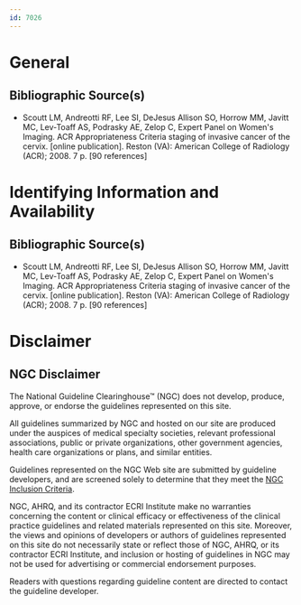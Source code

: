 ```yaml
---
id: 7026
---
```


# General

## Bibliographic Source(s)

- Scoutt LM, Andreotti RF, Lee SI, DeJesus Allison SO, Horrow MM, Javitt MC, Lev-Toaff AS, Podrasky AE, Zelop C, Expert Panel on Women's Imaging. ACR Appropriateness Criteria staging of invasive cancer of the cervix. [online publication]. Reston (VA): American College of Radiology (ACR); 2008. 7 p. [90 references]

# Identifying Information and Availability

## Bibliographic Source(s)

- Scoutt LM, Andreotti RF, Lee SI, DeJesus Allison SO, Horrow MM, Javitt MC, Lev-Toaff AS, Podrasky AE, Zelop C, Expert Panel on Women's Imaging. ACR Appropriateness Criteria staging of invasive cancer of the cervix. [online publication]. Reston (VA): American College of Radiology (ACR); 2008. 7 p. [90 references]

# Disclaimer

## NGC Disclaimer

The National Guideline Clearinghouse™ (NGC) does not develop, produce, approve, or endorse the guidelines represented on this site.

All guidelines summarized by NGC and hosted on our site are produced under the auspices of medical specialty societies, relevant professional associations, public or private organizations, other government agencies, health care organizations or plans, and similar entities.

Guidelines represented on the NGC Web site are submitted by guideline developers, and are screened solely to determine that they meet the [NGC Inclusion Criteria](/help-and-about/summaries/inclusion-criteria).

NGC, AHRQ, and its contractor ECRI Institute make no warranties concerning the content or clinical efficacy or effectiveness of the clinical practice guidelines and related materials represented on this site. Moreover, the views and opinions of developers or authors of guidelines represented on this site do not necessarily state or reflect those of NGC, AHRQ, or its contractor ECRI Institute, and inclusion or hosting of guidelines in NGC may not be used for advertising or commercial endorsement purposes.

Readers with questions regarding guideline content are directed to contact the guideline developer.

